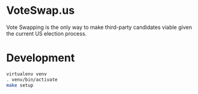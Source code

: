 # VoteSwap.us

Vote Swapping is the only way to make third-party candidates viable given the
current US election process.


# Development

```sh
virtualenv venv
. venv/bin/activate
make setup
```
